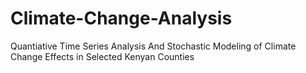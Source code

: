 # Climate-Change-Analysis
Quantiative Time Series Analysis And Stochastic Modeling of Climate Change Effects in Selected Kenyan Counties
